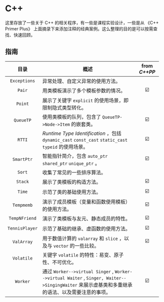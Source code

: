 # C++

这里存放了一些关于 C++ 的相关程序，有一些是课程实验设计，一些是从 《C++ Primer Plus》 上面摘录下来添加注释的经典案例。这么整理的目的是可以按需查找、快速回顾。

## 指南

|      目录      | 概述                                                         |      from *C++PP*       |
| :------------: | ------------------------------------------------------------ | :---------------------: |
|  `Exceptions`  | 异常处理、自定义异常的使用方法。                             |                         |
|     `Pair`     | 用类模板演示了多个模板参数的情况。                           | :ballot_box_with_check: |
|    `Point`     | 展示了关键字 `explicit` 的使用场景，即限制隐式类型转化。     |                         |
|   `QueueTP`    | 使用类模板的队列，包含了 `QueueTP->Node->Item` 的嵌套类。    | :ballot_box_with_check: |
|     `RTTI`     | *Runtime Type Identification* ，包括 `dynamic_cast` `const_cast` `static_cast` `typeid` 的使用场景。 | :ballot_box_with_check: |
|   `SmartPtr`   | 智能指针简介，包含 `auto_ptr` `shared_ptr` `unique_ptr` 。   | :ballot_box_with_check: |
|     `Sort`     | 收集了常见的一些排序算法。                                   |                         |
|    `Stack`     | 展示了类模板的构造方法。                                     | :ballot_box_with_check: |
|     `Time`     | 示范了类的基础使用方法。                                     | :ballot_box_with_check: |
|   `Tempmemb`   | 演示了成员模板（变量和函数使用模板）的使用方法。             | :ballot_box_with_check: |
| `TempNFriend`  | 演示了类模板与友元、静态成员的特性。                         | :ballot_box_with_check: |
| `TennisPlayer` | 示范了基础的继承、虚函数的使用方法。                         | :ballot_box_with_check: |
|   `ValArray`   | 用于数值计算的 `valarray` 和 `slice` ，以及与 `vector` 的一些比较。 | :ballot_box_with_check: |
|   `Volatile`   | 关键字 `volatile` 的特性：易变、原子性、不可优化。           |                         |
|    `Worker`    | 通过 `Worker-->virtual Singer` , `Worker-->virtual Waiter` , `Singer, Waiter-->SingingWaiter` 来展示虚基类和多重继承的语法、以及需要注意的事项。 | :ballot_box_with_check: |

